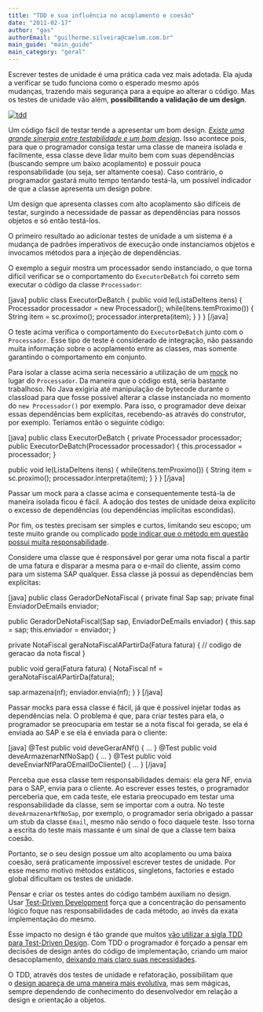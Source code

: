 ```yaml
---
title: "TDD e sua influência no acoplamento e coesão"
date: "2011-02-17"
author: "gas"
authorEmail: "guilherme.silveira@caelum.com.br"
main_guide: "main_guide"
main_category: "geral"
---
```


Escrever testes de unidade é uma prática cada vez mais adotada. Ela ajuda a verificar se tudo funciona como o esperado mesmo após mudanças, trazendo mais segurança para a equipe ao alterar o código. Mas os testes de unidade vão além, **possibilitando a validação de um design**.

[![](https://blog.caelum.com.br/wp-content/uploads/2011/02/tdd-300x186.jpg "tdd")](https://blog.caelum.com.br/wp-content/uploads/2011/02/tdd.jpg)

Um código fácil de testar tende a apresentar um bom design. _[Existe uma grande sinergia entre testabilidade e um bom design](http://michaelfeathers.typepad.com/michael_feathers_blog/2007/09/the-deep-synerg.html)_. Isso acontece pois, para que o programador consiga testar uma classe de maneira isolada e facilmente, essa classe deve lidar muito bem com suas dependências (buscando sempre um baixo acoplamento) e possuir pouca responsabilidade (ou seja, ser altamente coesa). Caso contrário, o programador gastará muito tempo tentando testá-la, um possível indicador de que a classe apresenta um design pobre.

Um design que apresenta classes com alto acoplamento são difíceis de testar, surgindo a necessidade de passar as dependências para nossos objetos e só então testá-los.

O primeiro resultado ao adicionar testes de unidade a um sistema é a mudança de padrões imperativos de execução onde instanciamos objetos e invocamos métodos para a injeção de dependências.

O exemplo a seguir mostra um processador sendo instanciado, o que torna difícil verificar se o comportamento do `ExecutorDeBatch` foi correto sem executar o código da classe `Processador`:

\[java\] public class ExecutorDeBatch { public void le(ListaDeItens itens) { Processador processador = new Processador(); while(itens.temProximo()) { String item = sc.proximo(); processador.interpreta(item); } } } \[/java\]

O teste acima verifica o comportamento do `ExecutorDeBatch` junto com o `Processador`. Esse tipo de teste é considerado de integração, não passando muita informação sobre o acoplamento entre as classes, mas somente garantindo o comportamento em conjunto.

Para isolar a classe acima seria necessário a utilização de um [mock](https://blog.caelum.com.br/testes-unitarios-com-jmock-2/) no lugar do `Processador`. Da maneira que o código está, seria bastante trabalhoso. No Java exigiria até manipulação de bytecode durante o classload para que fosse possível alterar a classe instanciada no momento do `new Processador()` por exemplo. Para isso, o programador deve deixar essas dependências bem explícitas, recebendo-as através do construtor, por exemplo. Teríamos então o seguinte código:

\[java\] public class ExecutorDeBatch { private Processador processador; public ExecutorDeBatch(Processador processador) { this.processador = processador; }

public void le(ListaDeItens itens) { while(itens.temProximo()) { String item = sc.proximo(); processador.interpreta(item); } } } \[/java\]

Passar um mock para a classe acima e consequentemente testá-la de maneira isolada ficou é fácil. A adoção dos testes de unidade deixa explícito o excesso de dependências (ou dependências implícitas escondidas).

Por fim, os testes precisam ser simples e curtos, limitando seu escopo; um teste muito grande ou complicado [pode indicar que o método em questão possui muita responsabilidade](http://www.amazon.com/Growing-Object-Oriented-Software-Guided-Tests/dp/0321503627).

Considere uma classe que é responsável por gerar uma nota fiscal a partir de uma fatura e disparar a mesma para o e-mail do cliente, assim como para um sistema SAP qualquer. Essa classe já possui as dependências bem explícitas:

\[java\] public class GeradorDeNotaFiscal { private final Sap sap; private final EnviadorDeEmails enviador;

public GeradorDeNotaFiscal(Sap sap, EnviadorDeEmails enviador) { this.sap = sap; this.enviador = enviador; }

private NotaFiscal geraNotaFiscalAPartirDa(Fatura fatura) { // codigo de geracao da nota fiscal }

public void gera(Fatura fatura) { NotaFiscal nf = geraNotaFiscalAPartirDa(fatura);

sap.armazena(nf); enviador.envia(nf); } } \[/java\]

Passar mocks para essa classe é fácil, já que é possível injetar todas as dependências nela. O problema é que, para criar testes para ela, o programador se preocuparia em testar se a nota fiscal foi gerada, se ela é enviada ao SAP e se ela é enviada para o cliente:

\[java\] @Test public void deveGerarANf() { ... } @Test public void deveArmazenarNfNoSap() { ... } @Test public void deveEnviarNfParaOEmailDoCliente() { ... } \[/java\]

Perceba que essa classe tem responsabilidades demais: ela gera NF, envia para o SAP, envia para o cliente. Ao escrever esses testes, o programador perceberia que, em cada teste, ele estaria preocupado em testar uma responsabilidade da classe, sem se importar com a outra. No teste `deveArmazenarNfNoSap`, por exemplo, o programador seria obrigado a passar um stub da classe `Email`, mesmo não sendo o foco daquele teste. Isso torna a escrita do teste mais massante é um sinal de que a classe tem baixa coesão.

Portanto, se o seu design possue um alto acoplamento ou uma baixa coesão, será praticamente impossível escrever testes de unidade. Por esse mesmo motivo métodos estáticos, singletons, factories e estado global dificultam os testes de unidade.

Pensar e criar os testes antes do código também auxiliam no design. Usar [Test-Driven Development](http://www.amazon.com/Test-Driven-Development-Kent-Beck/dp/0321146530) força que a concentração do pensamento lógico foque nas responsabilidades de cada método, ao invés da exata implementação do mesmo.

Esse impacto no design é tão grande que muitos [vão utilizar a sigla TDD para Test-Driven Design](http://www.agiledata.org/essays/tdd.html). Com TDD o programador é forçado a pensar em decisões de design antes do código de implementação, criando um maior desacoplamento, [deixando mais claro suas necessidades](http://athenea.ort.edu.uy/publicaciones/ingsoft/recursos/articulos/AimFire.pdf).

O TDD, através dos testes de unidade e refatoração, possibilitam que o [design apareça de uma maneira mais evolutiva](http://martinfowler.com/articles/designDead.html), mas sem mágicas, sempre dependendo de conhecimento do desenvolvedor em relação a design e orientação a objetos.
